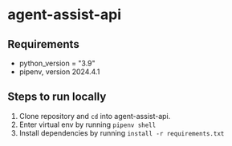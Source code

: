 # agent-assist-api

## Requirements
- python_version = "3.9"
- pipenv, version 2024.4.1

## Steps to run locally
1. Clone repository and `cd` into agent-assist-api.
2. Enter virtual env by running `pipenv shell`
3. Install dependencies by running `install -r requirements.txt`

